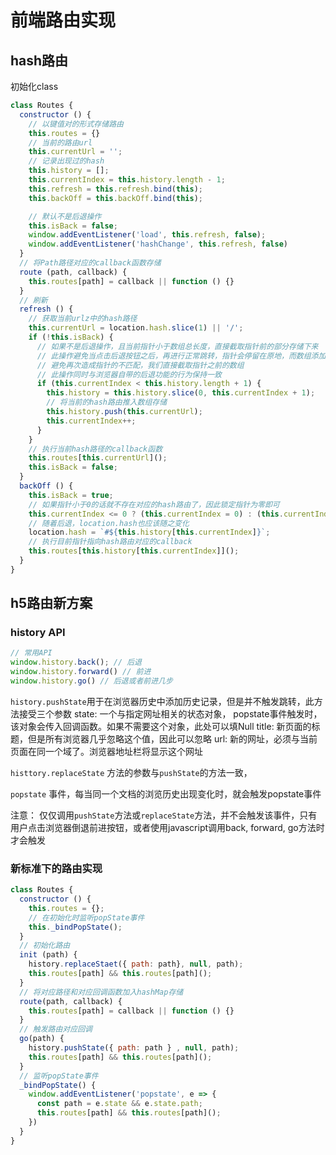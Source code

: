 # 前端路由实现

## hash路由

初始化class

```javascript
class Routes {
  constructor () {
    // 以键值对的形式存储路由
    this.routes = {}
    // 当前的路由url
    this.currentUrl = '';
    // 记录出现过的hash
    this.history = [];
    this.currentIndex = this.history.length - 1;
    this.refresh = this.refresh.bind(this);
    this.backOff = this.backOff.bind(this);

    // 默认不是后退操作
    this.isBack = false;
    window.addEventListener('load', this.refresh, false);
    window.addEventListener('hashChange', this.refresh, false)
  }
  // 将Path路径对应的callback函数存储
  route (path, callback) {
    this.routes[path] = callback || function () {}
  }
  // 刷新
  refresh () {
    // 获取当前urlz中的hash路径
    this.currentUrl = location.hash.slice(1) || '/';
    if (!this.isBack) {
      // 如果不是后退操作，且当前指针小于数组总长度，直接截取指针前的部分存储下来
      // 此操作避免当点击后退按钮之后，再进行正常跳转，指针会停留在原地，而数组添加新的hash路由
      // 避免再次造成指针的不匹配，我们直接截取指针之前的数组
      // 此操作同时与浏览器自带的后退功能的行为保持一致
      if (this.currentIndex < this.history.length + 1) {
        this.history = this.history.slice(0, this.currentIndex + 1);
        // 将当前的hash路由推入数组存储
        this.history.push(this.currentUrl);
        this.currentIndex++;
      }
    }
    // 执行当前hash路径的callback函数
    this.routes[this.currentUrl]();
    this.isBack = false;
  }
  backOff () {
    this.isBack = true;
    // 如果指针小于0的话就不存在对应的hash路由了，因此锁定指针为零即可
    this.currentIndex <= 0 ? (this.currentIndex = 0) : (this.currentIndex = this.currentIndex - 1);
    // 随着后退，location.hash也应该随之变化
    location.hash = `#${this.history[this.currentIndex]}`;
    // 执行目前指针指向hash路由对应的callback
    this.routes[this.history[this.currentIndex]]();
  }
}
```

## h5路由新方案

### history API

```javascript
// 常用API
window.history.back(); // 后退
window.history.forward() // 前进
window.history.go() // 后退或者前进几步
```

`history.pushState`用于在浏览器历史中添加历史记录，但是并不触发跳转，此方法接受三个参数
state: 一个与指定网址相关的状态对象， popstate事件触发时，该对象会传入回调函数。如果不需要这个对象，此处可以填Null
title: 新页面的标题，但是所有浏览器几乎忽略这个值，因此可以忽略
url: 新的网址，必须与当前页面在同一个域了。浏览器地址栏将显示这个网址

`histtory.replaceState` 方法的参数与`pushState`的方法一致，

`popstate` 事件，每当同一个文档的浏览历史出现变化时，就会触发popstate事件

注意： 仅仅调用`pushState`方法或`replaceState`方法，并不会触发该事件，只有用户点击浏览器倒退前进按钮，或者使用javascript调用back, forward, go方法时才会触发

### 新标准下的路由实现

```javascript
class Routes {
  constructor () {
    this.routes = {};
    // 在初始化时监听popState事件
    this._bindPopState();
  }
  // 初始化路由
  init (path) {
    history.replaceStaet({ path: path}, null, path);
    this.routes[path] && this.routes[path]();
  }
  // 将对应路径和对应回调函数加入hashMap存储
  route(path, callback) {
    this.routes[path] = callback || function () {}
  }
  // 触发路由对应回调
  go(path) {
    history.pushState({ path: path } , null, path);
    this.routes[path] && this.routes[path]();
  }
  // 监听popState事件
  _bindPopState() {
    window.addEventListener('popstate', e => {
      const path = e.state && e.state.path;
      this.routes[path] && this.routes[path]();
    })
  }
}
```
